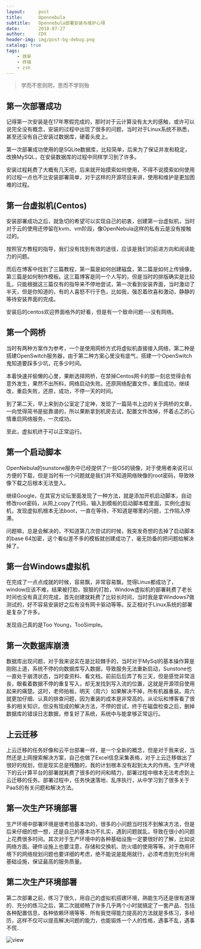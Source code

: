 ```yaml
---
layout:     post
title:      Opennebula
subtitle:   Opennebula部署安装与维护心得
date:       2018-07-27
author:     CDX
header-img: img/post-bg-debug.png
catalog: true
tags:
    - 效率
    - 终端
    - zsh
---
```

 
> 学而不思则罔，思而不学则殆 

## 第一次部署成功
  
记得第一次安装是在17年寒假完成的，那时对于云计算没有太大的感触，或许可以说完全没有概念，安装的过程中出现了很多的问题，当时对于Linux系统不熟悉，甚至还没有自己安装过数据库，硬着头皮上。  

第一次部署成功使用的是SQLite数据库，比较简单，后来为了保证并发和稳定，改换MySQL，在安装数据库的过程中同样学习到了许多。
  
安装过程耗费了大概有几天吧，后来就开始摸索如何使用，不得不说摸索如何使用的过程一点也不比安装部署简单，对于这样的开源项目来讲，使用和维护是更加困难的过程。

## 第一台虚拟机(Centos)
  
安装部署成功之后，就急切的希望可以实现自己的初衷，创建第一台虚拟机，当时对于云的使用还停留在kvm、vm阶段，像OpenNebula这样的私有云是没有接触过的。  
  
按照官方教程的指导，我们没有找到有效的途径，应该是我们的前进方向和阅读能力的问题。

而后在博客中找到了三篇教程，第一篇是如何创建磁盘，第二篇是如何上传镜像，第三篇是如何制作模板。这三篇博客是同一个人写的，但是当时的排版确实是比较乱，只能根据这三篇仅有的指导来不停地尝试，第一次看到安装界面，当时激动了半天，但是你知道的，有的人喜怒不行于色，比如我，强忍着欣喜和激动，静静的等待安装界面的完成。
  
安装后的centos欢迎界面格外的好看，但是有一个致命问题---没有网络。

## 第一个网桥
  
当时有两种方案作为参考，一个是使用网桥方式将虚拟机直接接入网络，第二种是搭建OpenSwitch服务器，由于第二种方案心里没有底气，搭建一个OpenSwitch鬼知道要踩多少坑，花多少时间。  
  
本着快速并偷懒的心里，果断选择网桥，在禁掉Centos网卡的那一刻总觉得会有意外发生，果然不出所料，网络启动失败。还原网络配置文件，重启成功，继续改，重启失败，还原，成功，不停一天的时间。
  
到了第二天，早上来到办公室定了定神，发现了一篇简书上边的关于网桥的文章，一向觉得简书是挺靠谱的，所以果断拿到机房去试，配置文件改掉，怀着忐忑的心情重启网络服务，一次成功。
  
至此，虚拟机终于可以正常运行。

## 第一个启动脚本

OpenNebula的sunstone服务中已经提供了一些OS的镜像，对于使用者来说可以方便的下载，但是当时有一个问题就是我们并不知道网络映像的root密码，导致映像下载之后根本无法登入。

继续Google，在其官方论坛里面发现了一种方法，就是添加开机启动脚本，自动修改root密码，从网上copy了代码，输入到模板的启动脚本框里面，实例化虚拟机，发现虚拟机根本无法boot，一直在等待，不知道是哪里的问题，工作陷入停滞。

问题嘛，总是会解决的，不知道第几次尝试的时候，我突发奇想的去掉了启动脚本的base 64加密，这个看似差不多的模板就创建成功了，毫无防备的把问题给解决掉了。

## 第一台Windows虚拟机

在完成了一点点成就的时候，容易飘，非常容易飘，觉得Linux都成功了，window应该不难，结果被打脸，狠狠的打脸，Window虚拟机的部署耗费了老长时间也没有真正的完成，首先创建就耗费了比较长时间，当时我是拿Windows7做测试的，好不容易安装好之后有没有网卡驱动等等。反正相对于Linux系统的部署是复杂了许多。
  
发现自己真的是Too Young，TooSimple。

## 第一次数据库崩溃

数据库出现问题，对于我来说实在是比较棘手的，当时对于MySql的基本操作算是刚刚上道，系统不停的向数据库写入数据，导致服务无法重新启动，Sunstone也一直处于崩溃状态，当时查资料、看文档，前前后后弄了有三天，但是感觉非常沮丧，眼看着数据不停的重复写入，却无发找到写入流的位置，这就是开源项目使用起来的痛楚。这时，老师拍板，明天（周六）如果解决不掉，所有机器重装。周六就更加仔细、认真的排查问题，因为重装的成本是非常高的。从论坛和博客看了很多的相关知识，但没有现成的解决方法，不停的尝试，终于在磁盘检查之后，删掉数据库的错误日志数据，修复好了系统，系统中与能拿够正常运行。

## 上云迁移

上云迁移的任务好像和云平台部署一样，是一个全新的概念，但是对于我来说，当然还是上网搜索解决方案，自己也做了Excel信息采集表格，对于上云迁移做出了很好的规划，但是现实总是残酷的，我的计划根本没有起到太大的作用。生产环境下的云计算平台的部署就耗费了很多的时间和精力，部署过程中根本无法考虑到上云迁移的任务。部署过程中，任务快速落地、乱序执行，从中学习到了很多关于PaaS的有关问题和解决方法。

## 第一次生产环境部署

生产环境中部署环境是很考验基本功的，很多的小问题当时找不到解决方法，但是后来仔细的想一想，还是自己的基本功不扎实，遇到问题就乱，导致在很小的问题上花费很多时间。其次对于生产环境中的各种基础设施一定要很好的了解，比如说网络方面。硬件设施上也要注意，存储和交换机、防火墙的使用等等。对于商用环境下的网络规划问题也要详细的考虑，绝不能说是能用就行，必须考虑到充分利用基础设施，保证最高的服务质量。

## 第二次生产环境部署

第二次部署之前，练习了很久，用自己的虚拟机搭建环境，熟能生巧还是很有道理的．充分的练习之后，第二次就顺畅了许多几乎两个小时就搞定了一套产品．包括各种配置信息，各种依赖环境等等．所有我觉得能力提高的方法就是多练习，多经历，这样不仅可以提高解决问题的能力，也能锻炼一个人的性格，遇事不乱，遇事不慌．


![view](http://http://blog.chinaunix.net/attachment/201302/7/20940095_1360212621wRw5.jpg)
